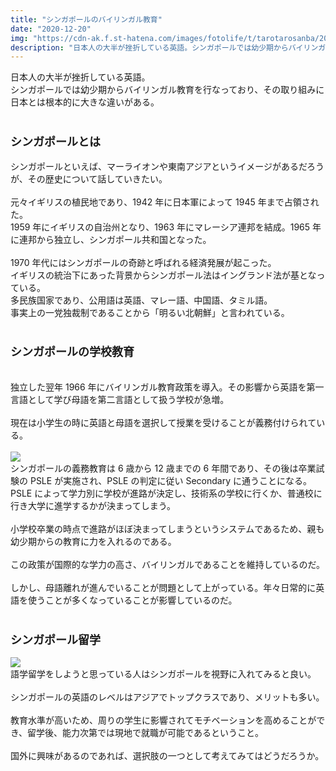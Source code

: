 ```yaml
---
title: "シンガポールのバイリンガル教育"
date: "2020-12-20"
img: "https://cdn-ak.f.st-hatena.com/images/fotolife/t/tarotarosanba/20200907/20200907165044.jpg"
description: "日本人の大半が挫折している英語。シンガポールでは幼少期からバイリンガル教育を行なっており、その取り組みに日本とは根本的に大きな違いがある。"
---
```


日本人の大半が挫折している英語。<br>
シンガポールでは幼少期からバイリンガル教育を行なっており、その取り組みに日本とは根本的に大きな違いがある。<br>
<br>

<h3><font size="4"><b>シンガポールとは</b></font></h3>
<img src="https://cdn-ak.f.st-hatena.com/images/fotolife/t/tarotarosanba/20200907/20200907165138.jpg" alt="">
<br>
シンガポールといえば、マーライオンや東南アジアというイメージがあるだろうが、その歴史について話していきたい。<br>
<br>
元々イギリスの植民地であり、1942 年に日本軍によって 1945 年まで占領された。<br>
1959 年にイギリスの自治州となり、1963 年にマレーシア連邦を結成。1965 年に連邦から独立し、シンガポール共和国となった。<br>
<br>
1970 年代にはシンガポールの奇跡と呼ばれる経済発展が起こった。
<br>
イギリスの統治下にあった背景からシンガポール法はイングランド法が基となっている。
<br>
多民族国家であり、公用語は英語、マレー語、中国語、タミル語。
<br>
事実上の一党独裁制であることから「明るい北朝鮮」と言われている。
<br>
<br>
<h3><font size="4"><b>シンガポールの学校教育</b></font></h3>
<br>
独立した翌年 1966 年にバイリンガル教育政策を導入。その影響から英語を第一言語として学び母語を第二言語として扱う学校が急増。<br>
<br>
現在は小学生の時に英語と母語を選択して授業を受けることが義務付けられている。
<br>
<!-- 日本の英語教育 - 世界の裏側 -->
<br>
<img src="https://cdn-ak.f.st-hatena.com/images/fotolife/t/tarotarosanba/20200907/20200907164359.jpg" art="">
<br>
シンガポールの義務教育は 6 歳から 12 歳までの 6 年間であり、その後は卒業試験の PSLE が実施され、PSLE の判定に従い Secondary に通うことになる。<br>
PSLE によって学力別に学校が進路が決定し、技術系の学校に行くか、普通校に行き大学に進学するかが決まってしまう。<br>
<br>
小学校卒業の時点で進路がほぼ決まってしまうというシステムであるため、親も幼少期からの教育に力を入れるのである。<br>
<br>
この政策が国際的な学力の高さ、バイリンガルであることを維持しているのだ。
<br>
<br>
しかし、母語離れが進んでいることが問題として上がっている。年々日常的に英語を使うことが多くなっていることが影響しているのだ。<br>
<br>
<h3><font size="4"><b>シンガポール留学</b></font></h3>
<img src="https://cdn-ak.f.st-hatena.com/images/fotolife/t/tarotarosanba/20200907/20200907164420.jpg" art="">
<br>
語学留学をしようと思っている人はシンガポールを視野に入れてみると良い。<br>
<br>
シンガポールの英語のレベルはアジアでトップクラスであり、メリットも多い。<br>
<br>
教育水準が高いため、周りの学生に影響されてモチベーションを高めることができ、留学後、能力次第では現地で就職が可能であるということ。<br>
<br>
国外に興味があるのであれば、選択肢の一つとして考えてみてはどうだろうか。<br>
<br>
